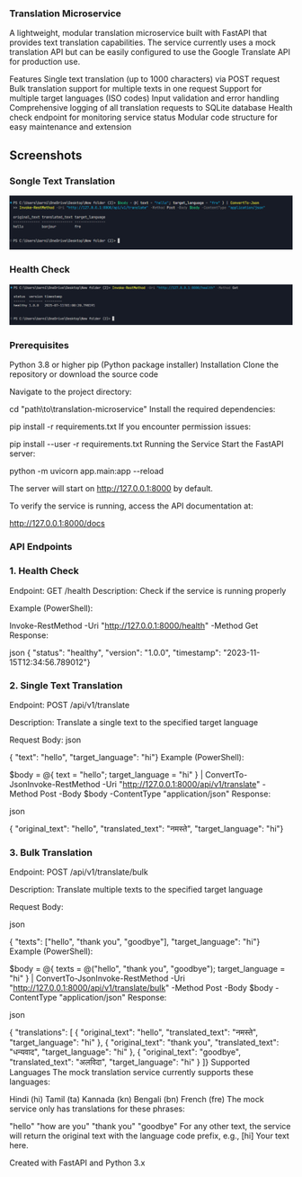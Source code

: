 ### Translation Microservice
A lightweight, modular translation microservice built with FastAPI that provides text translation capabilities. The service currently uses a mock translation API but can be easily configured to use the Google Translate API for production use.

Features
Single text translation (up to 1000 characters) via POST request
Bulk translation support for multiple texts in one request
Support for multiple target languages (ISO codes)
Input validation and error handling
Comprehensive logging of all translation requests to SQLite database
Health check endpoint for monitoring service status
Modular code structure for easy maintenance and extension



## Screenshots

### Songle Text Translation
![API Documentation](app/Screenshot%202025-07-11%20005904.png)

### Health Check
![Translation Example](app/Screenshot%202025-07-11%20010045.png)


### Prerequisites
Python 3.8 or higher
pip (Python package installer)
Installation
Clone the repository or download the source code

Navigate to the project directory:

cd "path\to\translation-microservice"
Install the required dependencies:


pip install -r requirements.txt
If you encounter permission issues:

pip install --user -r requirements.txt
Running the Service
Start the FastAPI server:

python -m uvicorn app.main:app --reload

The server will start on http://127.0.0.1:8000 by default.

To verify the service is running, access the API documentation at:

http://127.0.0.1:8000/docs


### API Endpoints


### 1. Health Check
Endpoint: GET /health
Description: Check if the service is running properly

Example (PowerShell):

Invoke-RestMethod -Uri "http://127.0.0.1:8000/health" -Method Get
Response:

json
{  "status": "healthy",  "version": "1.0.0",  "timestamp":   "2023-11-15T12:34:56.789012"}


### 2. Single Text Translation
Endpoint: POST /api/v1/translate

Description: Translate a single text to the specified target language

Request Body:
json

{  "text": "hello",  "target_language": "hi"}
Example (PowerShell):

$body = @{ text = "hello"; target_language = "hi" } | ConvertTo-JsonInvoke-RestMethod -Uri "http://127.0.0.1:8000/api/v1/translate" -Method Post -Body $body -ContentType "application/json"
Response:

json

{  "original_text": "hello",  "translated_text": "नमस्ते",  "target_language": "hi"}


### 3. Bulk Translation
Endpoint: POST /api/v1/translate/bulk

Description: Translate multiple texts to the specified target language

Request Body:

json

{  "texts": ["hello", "thank   you", "goodbye"],  "target_language": "hi"}
Example (PowerShell):


$body = @{     texts = @("hello", "thank     you", "goodbye");     target_language = "hi" } | ConvertTo-JsonInvoke-RestMethod -Uri "http://127.0.0.1:8000/api/v1/translate/bulk" -Method Post -Body $body -ContentType "application/json"
Response:

json

{  "translations": [    {      "original_text":       "hello",      "translated_text":       "नमस्ते",      "target_language": "hi"    },    {      "original_text": "thank       you",      "translated_text":       "धन्यवाद",      "target_language": "hi"    },    {      "original_text":       "goodbye",      "translated_text":       "अलविदा",      "target_language": "hi"    }  ]}
Supported Languages
The mock translation service currently supports these languages:

Hindi (hi)
Tamil (ta)
Kannada (kn)
Bengali (bn)
French (fre)
The mock service only has translations for these phrases:

"hello"
"how are you"
"thank you"
"goodbye"
For any other text, the service will return the original text with the language code prefix, e.g., [hi] Your text here.


Created with FastAPI and Python 3.x
